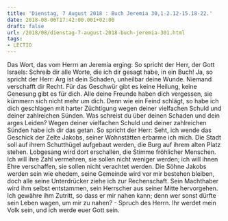```yaml
---
title: 'Dienstag, 7 August 2018 : Buch Jeremia 30,1-2.12-15.18-22.'
date: 2018-08-06T17:42:00.001+02:00
draft: false
url: /2018/08/dienstag-7-august-2018-buch-jeremia-301.html
tags: 
- LECTIO
---
```


Das Wort, das vom Herrn an Jeremia erging: So spricht der Herr, der Gott Israels: Schreib dir alle Worte, die ich dir gesagt habe, in ein Buch! Ja, so spricht der Herr: Arg ist dein Schaden, unheilbar deine Wunde. Niemand verschafft dir Recht. Für das Geschwür gibt es keine Heilung, keine Genesung gibt es für dich. Alle deine Freunde haben dich vergessen, sie kümmern sich nicht mehr um dich. Denn wie ein Feind schlägt, so habe ich dich geschlagen mit harter Züchtigung wegen deiner vielfachen Schuld und deiner zahlreichen Sünden. Was schreist du über deinen Schaden und dein arges Leiden? Wegen deiner vielfachen Schuld und deiner zahlreichen Sünden habe ich dir das getan. So spricht der Herr: Seht, ich wende das Geschick der Zelte Jakobs, seiner Wohnstätten erbarme ich mich. Die Stadt soll auf ihrem Schutthügel aufgebaut werden, die Burg auf ihrem alten Platz stehen. Lobgesang wird dort erschallen, die Stimme fröhlicher Menschen. Ich will ihre Zahl vermehren, sie sollen nicht weniger werden; ich will ihnen Ehre verschaffen, sie sollen nicht verachtet werden. Die Söhne Jakobs werden sein wie ehedem, seine Gemeinde wird vor mir bestehen bleiben, doch alle seine Unterdrücker ziehe ich zur Rechenschaft. Sein Machthaber wird ihm selbst entstammen, sein Herrscher aus seiner Mitte hervorgehen. Ich gewähre ihm Zutritt, so dass er mir nahen kann; denn wer sonst dürfte sein Leben wagen, um mir zu nahen? - Spruch des Herrn. Ihr werdet mein Volk sein, und ich werde euer Gott sein.